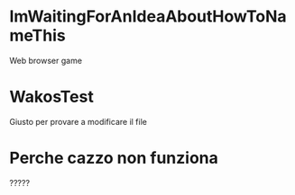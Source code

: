 # ImWaitingForAnIdeaAboutHowToNameThis
Web browser game

# WakosTest
Giusto per provare a modificare il file

# Perche cazzo non funziona
?????